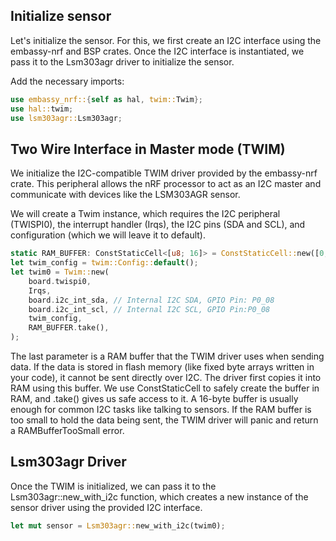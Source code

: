 
## Initialize sensor

Let's initialize the sensor. For this, we first create an I2C interface using the embassy-nrf and BSP crates. Once the I2C interface is instantiated, we pass it to the Lsm303agr driver to initialize the sensor.

Add the necessary imports:
```rust
use embassy_nrf::{self as hal, twim::Twim};
use hal::twim;
use lsm303agr::Lsm303agr;
```

## Two Wire Interface in Master mode (TWIM)

We initialize the I2C-compatible TWIM driver provided by the embassy-nrf crate. This peripheral allows the nRF processor to act as an I2C master and communicate with devices like the LSM303AGR sensor.

We will create a Twim instance, which requires the I2C peripheral (TWISPI0), the interrupt handler (Irqs), the I2C pins (SDA and SCL), and configuration (which we will leave it to default).

```rust
static RAM_BUFFER: ConstStaticCell<[u8; 16]> = ConstStaticCell::new([0; 16]);
let twim_config = twim::Config::default();
let twim0 = Twim::new(
    board.twispi0,
    Irqs, 
    board.i2c_int_sda, // Internal I2C SDA, GPIO Pin: P0_08
    board.i2c_int_scl, // Internal I2C SCL, GPIO Pin:P0_08
    twim_config,
    RAM_BUFFER.take(),
);
```

The last parameter is a RAM buffer that the TWIM driver uses when sending data. If the data is stored in flash memory (like fixed byte arrays written in your code), it cannot be sent directly over I2C. The driver first copies it into RAM using this buffer. We use ConstStaticCell to safely create the buffer in RAM, and .take() gives us safe access to it. A 16-byte buffer is usually enough for common I2C tasks like talking to sensors. If the RAM buffer is too small to hold the data being sent, the TWIM driver will panic and return a RAMBufferTooSmall error.

## Lsm303agr Driver 

Once the TWIM is initialized, we can pass it to the Lsm303agr::new_with_i2c function, which creates a new instance of the sensor driver using the provided I2C interface.

```rust
let mut sensor = Lsm303agr::new_with_i2c(twim0);
```
